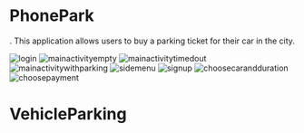 
# PhonePark
.
This application allows users to buy a parking ticket for their car in the city.



![login](https://user-images.githubusercontent.com/30014704/42747552-947f3ab8-88e5-11e8-8a05-19f501ce34f6.png)
![mainactivityempty](https://user-images.githubusercontent.com/30014704/42747553-94abe1c6-88e5-11e8-98f3-bbb6146d29da.png)
![mainactivitytimedout](https://user-images.githubusercontent.com/30014704/42747554-94cace2e-88e5-11e8-8f77-af33c5cb57d8.png)
![mainactivitywithparking](https://user-images.githubusercontent.com/30014704/42747555-94ec02d8-88e5-11e8-9c38-64d88e132047.png)
![sidemenu](https://user-images.githubusercontent.com/30014704/42747556-95169c78-88e5-11e8-875f-33c37d80980d.png)
![signup](https://user-images.githubusercontent.com/30014704/42747557-9542cbfe-88e5-11e8-9e51-d3d08d915ab7.png)
![choosecarandduration](https://user-images.githubusercontent.com/30014704/42747558-957098ea-88e5-11e8-9fa4-ebbfda87492b.png)
![choosepayment](https://user-images.githubusercontent.com/30014704/42747559-95f7813e-88e5-11e8-9b4e-587d2b39b4d8.png)
# VehicleParking
